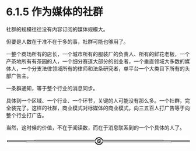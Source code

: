 # 6.1.5 作为媒体的社群

社群的规模往往没有内容订阅的媒体规模大。

但要是人数在于准不在于多的事，社群可能也够用了。

一整个商场所有的店长，一个城市所有的服装厂的负责人、所有的鲜花老板，一个产茶地所有有茶园的人，一个细分赛道大部分的创业者，一个垂直领域大多数的媒体人，一个分支法律领域所有的律师和法条研究者，单平台一个大类目下所有的头部广告主。

一条群通知，等于整个行业的消息同步。

具体到一个区域、一个行业、一个环节，关键的人可能没有那么多。一个社群，完全装完了。这样的社群，商业模式对标媒体的商业模式，向三五百人打广告等于向整个行业打广告。

当然，这时候的价值，不在于阅读数，而在于消息联系到的一个个具体的人了。

![](img/08b409e548d8d310a42e1b70226b77ec.png)